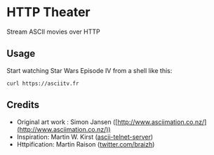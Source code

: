 # HTTP Theater

Stream ASCII movies over HTTP

## Usage

Start watching Star Wars Episode IV from a shell like this:

```
curl https://asciitv.fr
```

## Credits

* Original art work : Simon Jansen ([http://www.asciimation.co.nz/](http://www.asciimation.co.nz/))
* Inspiration: Martin W. Kirst ([ascii-telnet-server](https://github.com/nitram509/ascii-telnet-server))
* Httpification: Martin Raison ([twitter.com/braizh](https://www.twitter.com/braizh))

